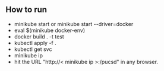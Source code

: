 ## How to run 

- minikube start or minikube start --driver=docker
- eval $(minikube docker-env)
- docker build . -t test
- kubectl apply -f .
- kubectl get svc
- minikube ip
- hit the URL  "http://< minikube ip >:<NODEPORT>/pucsd" in any browser.
